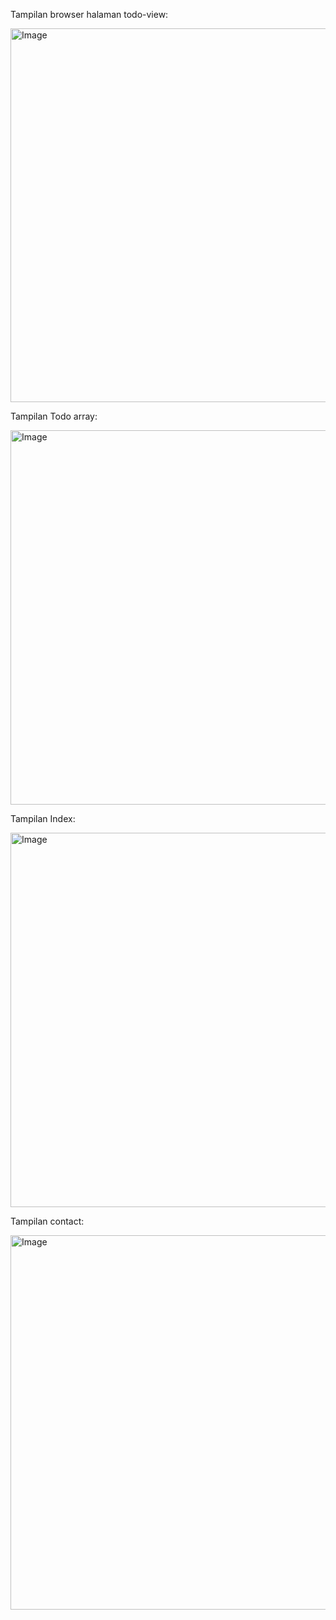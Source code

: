 Tampilan browser halaman todo-view:

<img width="959" height="598" alt="Image" src="https://github.com/user-attachments/assets/335fd977-6c7b-44b0-a781-1b53ccee1ceb" />

Tampilan Todo array:

<img width="959" height="599" alt="Image" src="https://github.com/user-attachments/assets/91f8700c-e388-46d2-84cf-d270b315a2b1" />

Tampilan Index:

<img width="959" height="599" alt="Image" src="https://github.com/user-attachments/assets/990d0a4a-9946-477e-a0a6-db5ec421f14b" />

Tampilan contact:

<img width="959" height="599" alt="Image" src="https://github.com/user-attachments/assets/f9778d19-0bc0-4f9c-b462-a6f3277532ed" />
